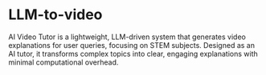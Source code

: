 # LLM-to-video
AI Video Tutor is a lightweight, LLM-driven system that generates video explanations for user queries, focusing on STEM subjects. Designed as an AI tutor, it transforms complex topics into clear, engaging explanations with minimal computational overhead.
